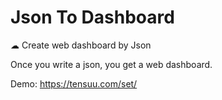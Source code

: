 # Json To Dashboard
☁ Create web dashboard by Json

Once you write a json, you get a web dashboard.

Demo: https://tensuu.com/set/

